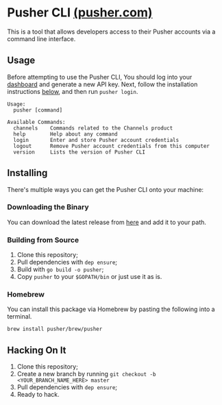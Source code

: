 # Pusher CLI [(pusher.com)](https://pusher.com)

This is a tool that allows developers access to their Pusher accounts via a command line interface. 

## Usage

Before attempting to use the Pusher CLI, You should log into your [dashboard](https://dashboard.pusher.com/accounts/edit) and generate a new API key. Next, follow the installation instructions [below](#installing), and then run `pusher login`.

```
Usage:
  pusher [command]

Available Commands:
  channels    Commands related to the Channels product
  help        Help about any command
  login       Enter and store Pusher account credentials
  logout      Remove Pusher account credentials from this computer
  version     Lists the version of Pusher CLI
```

## Installing

There's multiple ways you can get the Pusher CLI onto your machine:

### Downloading the Binary

You can download the latest release from [here](https://github.com/pusher/cli/releases) and add it to your path.

### Building from Source

1. Clone this repository;
1. Pull dependencies with `dep ensure`;
1. Build with `go build -o pusher`;
1. Copy `pusher` to your `$GOPATH/bin` or just use it as is.

### Homebrew

You can install this package via Homebrew by pasting the following into a terminal.

```
brew install pusher/brew/pusher
```

## Hacking On It

1. Clone this repository;
1. Create a new branch by running `git checkout -b <YOUR_BRANCH_NAME_HERE> master`
1. Pull dependencies with `dep ensure`;
1. Ready to hack.
